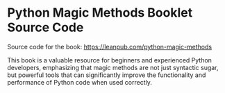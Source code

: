 # Python Magic Methods Booklet Source Code

Source code for the book: https://leanpub.com/python-magic-methods

This book is a valuable resource for beginners and experienced Python developers, emphasizing that magic methods are not just syntactic sugar, but powerful tools that can significantly improve the functionality and performance of Python code when used correctly.
